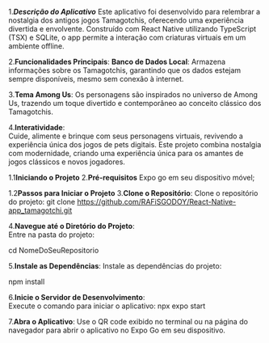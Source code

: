 1.***Descrição do Aplicativo***
  Este aplicativo foi desenvolvido para relembrar a nostalgia dos antigos jogos Tamagotchis, oferecendo uma experiência divertida e envolvente. Construído com React Native utilizando TypeScript (TSX) e SQLite, o app permite a interação com criaturas virtuais em um ambiente offline.

2.**Funcionalidades Principais**:
**Banco de Dados Local**: 
Armazena informações sobre os Tamagotchis, garantindo que os dados estejam sempre disponíveis, mesmo sem conexão à internet.

3.**Tema Among Us**: 
Os personagens são inspirados no universo de Among Us, trazendo um toque divertido e contemporâneo ao conceito clássico dos Tamagotchis.

4.**Interatividade**:   
Cuide, alimente e brinque com seus personagens virtuais, revivendo a experiência única dos jogos de pets digitais.
Este projeto combina nostalgia com modernidade, criando uma experiência única para os amantes de jogos clássicos e novos jogadores.

1.1**Iniciando o Projeto**
2.**Pré-requisitos**
Expo go em seu dispositivo móvel;

1.2**Passos para Iniciar o Projeto**
3.**Clone o Repositório**: 
Clone o repositório do projeto:
git clone https://github.com/RAFiSGODOY/React-Native-app_tamagotchi.git

4.**Navegue até o Diretório do Projeto**:  
Entre na pasta do projeto:

cd NomeDoSeuRepositorio

5.**Instale as Dependências**:
Instale as dependências do projeto:

npm install

6.**Inicie o Servidor de Desenvolvimento**:  
Execute o comando para iniciar o aplicativo:
npx expo start


7.**Abra o Aplicativo**:
Use o QR code exibido no terminal ou na página do navegador para abrir o aplicativo no Expo Go em seu dispositivo.
